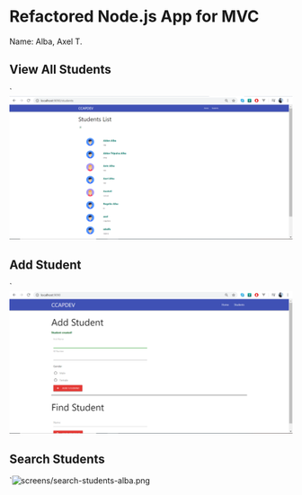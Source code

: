# Refactored Node.js App for MVC

Name: Alba, Axel T.

## View All Students

`![screens/view-all-alba.png](screens/view-all-alba.png)

## Add Student

`![screens/add-student-alba.png](screens/add-student-alba.png)

## Search Students

`![screens/search-students-alba.png](screens/search-students-alba.png)